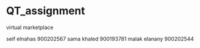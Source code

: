 # QT_assignment
virtual marketplace


seif elnahas 900202567
sama khaled 900193781
malak elanany 900202544
